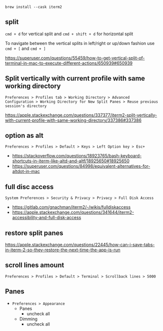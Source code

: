 `brew install --cask iterm2`

## split

`cmd + d` for vertical split and `cmd + shift + d` for horizontal split

To navigate between the vertical splits in left/right or up/down fashion use `cmd + [` and `cmd + ]`

https://superuser.com/questions/55459/how-to-get-vertical-split-of-terminal-in-mac-to-execute-different-actions/650939#650939

## Split vertically with current profile with same working directory

`Preferences > Profiles tab > Working Directory > Advanced Configuration > Working Directory for New Split Panes > Reuse previous session's directory`

https://apple.stackexchange.com/questions/337377/iterm2-split-vertically-with-current-profile-with-same-working-directory/337386#337386

## option as alt

`Preferences > Profiles > Default > Keys > Left Option key > Esc+`

- https://stackoverflow.com/questions/18923765/bash-keyboard-shortcuts-in-iterm-like-altd-and-altf/18925650#18925650
- https://superuser.com/questions/84998/equivalent-alternatives-for-altdot-in-mac

## full disc access

`System Preferences > Security & Privacy > Privacy > Full Disk Access`

- https://gitlab.com/gnachman/iterm2/-/wikis/fulldiskaccess
- https://apple.stackexchange.com/questions/341644/iterm2-accessibility-and-full-disk-access

## restore split panes

https://apple.stackexchange.com/questions/22445/how-can-i-save-tabs-in-iterm-2-so-they-restore-the-next-time-the-app-is-run

## scroll lines amount

`Preferences > Profiles > Default > Terminal > Scrollback lines > 5000`

## Panes

- `Preferences > Appearance`
  - Panes
    - uncheck all
  - Dimming
    - uncheck all